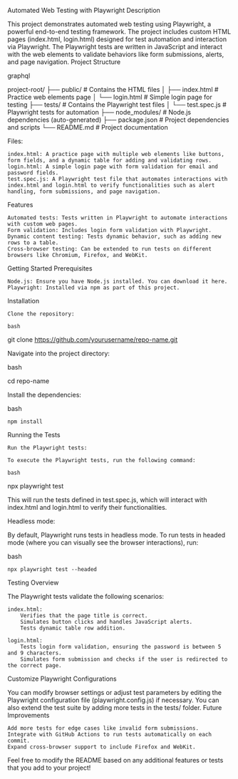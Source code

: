 Automated Web Testing with Playwright
Description

This project demonstrates automated web testing using Playwright, a powerful end-to-end testing framework. The project includes custom HTML pages (index.html, login.html) designed for test automation and interaction via Playwright. The Playwright tests are written in JavaScript and interact with the web elements to validate behaviors like form submissions, alerts, and page navigation.
Project Structure

graphql

project-root/
├── public/                 # Contains the HTML files
│   ├── index.html          # Practice web elements page
│   └── login.html          # Simple login page for testing
├── tests/                  # Contains the Playwright test files
│   └── test.spec.js        # Playwright tests for automation
├── node_modules/           # Node.js dependencies (auto-generated)
├── package.json            # Project dependencies and scripts
└── README.md               # Project documentation

Files:

    index.html: A practice page with multiple web elements like buttons, form fields, and a dynamic table for adding and validating rows.
    login.html: A simple login page with form validation for email and password fields.
    test.spec.js: A Playwright test file that automates interactions with index.html and login.html to verify functionalities such as alert handling, form submissions, and page navigation.

Features

    Automated tests: Tests written in Playwright to automate interactions with custom web pages.
    Form validation: Includes login form validation with Playwright.
    Dynamic content testing: Tests dynamic behavior, such as adding new rows to a table.
    Cross-browser testing: Can be extended to run tests on different browsers like Chromium, Firefox, and WebKit.

Getting Started
Prerequisites

    Node.js: Ensure you have Node.js installed. You can download it here.
    Playwright: Installed via npm as part of this project.

Installation

    Clone the repository:

    bash

git clone https://github.com/yourusername/repo-name.git

Navigate into the project directory:

bash

cd repo-name

Install the dependencies:

bash

    npm install

Running the Tests

    Run the Playwright tests:

    To execute the Playwright tests, run the following command:

    bash

npx playwright test

This will run the tests defined in test.spec.js, which will interact with index.html and login.html to verify their functionalities.

Headless mode:

By default, Playwright runs tests in headless mode. To run tests in headed mode (where you can visually see the browser interactions), run:

bash

    npx playwright test --headed

Testing Overview

The Playwright tests validate the following scenarios:

    index.html:
        Verifies that the page title is correct.
        Simulates button clicks and handles JavaScript alerts.
        Tests dynamic table row addition.

    login.html:
        Tests login form validation, ensuring the password is between 5 and 9 characters.
        Simulates form submission and checks if the user is redirected to the correct page.

Customize Playwright Configurations

You can modify browser settings or adjust test parameters by editing the Playwright configuration file (playwright.config.js) if necessary. You can also extend the test suite by adding more tests in the tests/ folder.
Future Improvements

    Add more tests for edge cases like invalid form submissions.
    Integrate with GitHub Actions to run tests automatically on each commit.
    Expand cross-browser support to include Firefox and WebKit.


Feel free to modify the README based on any additional features or tests that you add to your project!
